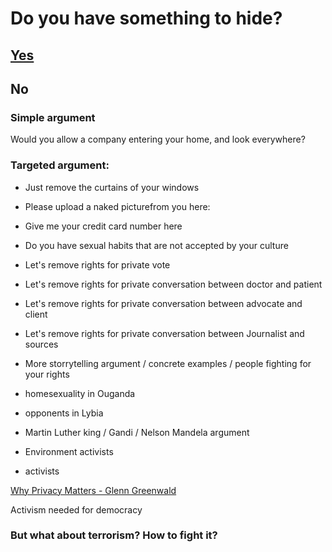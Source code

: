 # Do you have something to hide?

## [Yes](https://github.com/pierreozoux/ihavesomethingtohi.de/blob/master/tools.md)

## No

### Simple argument

Would you allow a company entering your home, and look everywhere?

### Targeted argument:
- Just remove the curtains of your windows
- Please upload a naked picturefrom you here:
- Give me your credit card number here
- Do you have sexual habits that are not accepted by your culture
- Let's remove rights for private vote
- Let's remove rights for private conversation between doctor and patient
- Let's remove rights for private conversation between advocate and client
- Let's remove rights for private conversation between Journalist and sources

- More storrytelling argument / concrete examples / people fighting for your rights
 - homesexuality in Ouganda
 - opponents in Lybia
 - Martin Luther king / Gandi / Nelson Mandela argument
 - Environment activists
 - activists

[Why Privacy Matters - Glenn Greenwald](http://www.ted.com/talks/glenn_greenwald_why_privacy_matters)

Activism needed for democracy

### But what about terrorism? How to fight it?
